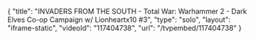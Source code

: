 {
    "title": "INVADERS FROM THE SOUTH - Total War: Warhammer 2 - Dark Elves Co-op Campaign w\/ Lionheartx10 #3",
    "type": "solo",
    "layout": "iframe-static",
    "videoId": "117404738",
    "url": "\/tvpembed\/117404738"
}